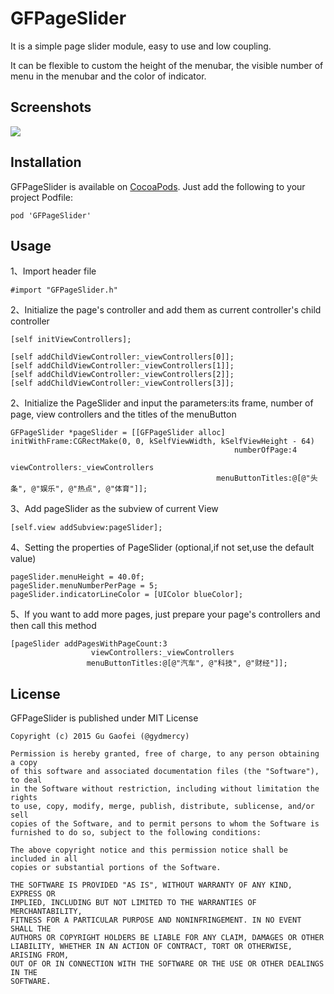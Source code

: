 # GFPageSlider

It is a simple page slider module, easy to use and low coupling.    

It can be flexible to custom the height of the menubar, the visible number of menu in the menubar and the color of indicator.

## Screenshots

![](http://7xjlak.com1.z0.glb.clouddn.com/iosgifGFPageSlider_GIF.gif)


## Installation

GFPageSlider is available on [CocoaPods](https://cocoapods.org/). Just add the following to your project Podfile:

	pod 'GFPageSlider'


## Usage

1、Import header file

	#import "GFPageSlider.h"
	
2、Initialize the page's controller and add them as current controller's child controller

	[self initViewControllers];
	
    [self addChildViewController:_viewControllers[0]];
    [self addChildViewController:_viewControllers[1]];
    [self addChildViewController:_viewControllers[2]];
    [self addChildViewController:_viewControllers[3]];


2、Initialize the PageSlider and input the parameters:its frame, number of page, view controllers and the titles of the menuButton

	GFPageSlider *pageSlider = [[GFPageSlider alloc] initWithFrame:CGRectMake(0, 0, kSelfViewWidth, kSelfViewHeight - 64)
                                                      numberOfPage:4
                                                   viewControllers:_viewControllers
                                                  menuButtonTitles:@[@"头条", @"娱乐", @"热点", @"体育"]];

3、Add pageSlider as the subview of current View

	[self.view addSubview:pageSlider];

4、Setting the properties of PageSlider (optional,if not set,use the default value)

	pageSlider.menuHeight = 40.0f;
    pageSlider.menuNumberPerPage = 5;
	pageSlider.indicatorLineColor = [UIColor blueColor];
    
5、If you want to add more pages, just prepare your page's controllers and then call this method

	[pageSlider addPagesWithPageCount:3
                      viewControllers:_viewControllers
                     menuButtonTitles:@[@"汽车", @"科技", @"财经"]];


## License

GFPageSlider is published under MIT License

	Copyright (c) 2015 Gu Gaofei (@gydmercy)

	Permission is hereby granted, free of charge, to any person obtaining a copy
	of this software and associated documentation files (the "Software"), to deal
	in the Software without restriction, including without limitation the rights
	to use, copy, modify, merge, publish, distribute, sublicense, and/or sell
	copies of the Software, and to permit persons to whom the Software is
	furnished to do so, subject to the following conditions:

	The above copyright notice and this permission notice shall be included in all
	copies or substantial portions of the Software.

	THE SOFTWARE IS PROVIDED "AS IS", WITHOUT WARRANTY OF ANY KIND, EXPRESS OR
	IMPLIED, INCLUDING BUT NOT LIMITED TO THE WARRANTIES OF MERCHANTABILITY,
	FITNESS FOR A PARTICULAR PURPOSE AND NONINFRINGEMENT. IN NO EVENT SHALL THE
	AUTHORS OR COPYRIGHT HOLDERS BE LIABLE FOR ANY CLAIM, DAMAGES OR OTHER
	LIABILITY, WHETHER IN AN ACTION OF CONTRACT, TORT OR OTHERWISE, ARISING FROM,
	OUT OF OR IN CONNECTION WITH THE SOFTWARE OR THE USE OR OTHER DEALINGS IN THE
	SOFTWARE.